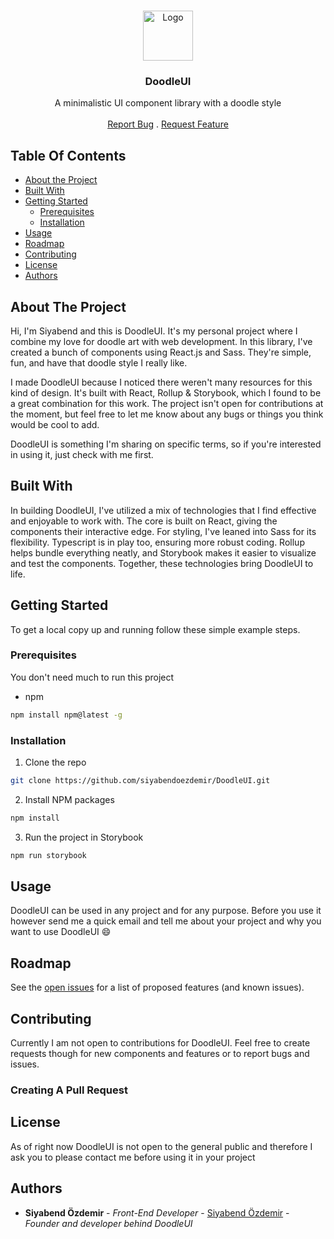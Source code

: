 <br/>
<p align="center">
  <a href="https://github.com/siyabendoezdemir/ReadME-Generator">
    <img src="https://lh3.googleusercontent.com/drive-viewer/AEYmBYSLmwhgBOQFCTFBEYCTR1rcYlVIiP4MSJN2lGhc3i1qQuaeu-wrytvjUvqQcb_mjUv5dBABVVvnGWMHG9p_nArzaHc9gg=s2560" alt="Logo" width="80" height="80">
  </a>

  <h3 align="center">DoodleUI</h3>

  <p align="center">
    A minimalistic UI component library with a doodle style
    <br/>
    <br/>
    <a href="https://github.com/siyabendoezdemir/ReadME-Generator/issues">Report Bug</a>
    .
    <a href="https://github.com/siyabendoezdemir/ReadME-Generator/issues">Request Feature</a>
  </p>
</p>



## Table Of Contents

* [About the Project](#about-the-project)
* [Built With](#built-with)
* [Getting Started](#getting-started)
  * [Prerequisites](#prerequisites)
  * [Installation](#installation)
* [Usage](#usage)
* [Roadmap](#roadmap)
* [Contributing](#contributing)
* [License](#license)
* [Authors](#authors)

## About The Project

Hi, I'm Siyabend and this is DoodleUI. It's my personal project where I combine my love for doodle art with web development. In this library, I've created a bunch of components using React.js and Sass. They're simple, fun, and have that doodle style I really like.

I made DoodleUI because I noticed there weren't many resources for this kind of design. It's built with React, Rollup & Storybook, which I found to be a great combination for this work. The project isn't open for contributions at the moment, but feel free to let me know about any bugs or things you think would be cool to add.

DoodleUI is something I'm sharing on specific terms, so if you're interested in using it, just check with me first.

## Built With

In building DoodleUI, I've utilized a mix of technologies that I find effective and enjoyable to work with. The core is built on React, giving the components their interactive edge. For styling, I've leaned into Sass for its flexibility. Typescript is in play too, ensuring more robust coding. Rollup helps bundle everything neatly, and Storybook makes it easier to visualize and test the components. Together, these technologies bring DoodleUI to life.

## Getting Started

To get a local copy up and running follow these simple example steps.

### Prerequisites

You don't need much to run this project

* npm

```sh
npm install npm@latest -g
```

### Installation

1. Clone the repo

```sh
git clone https://github.com/siyabendoezdemir/DoodleUI.git
```

2. Install NPM packages

```sh
npm install
```

3. Run the project in Storybook

```sh
npm run storybook
```

## Usage

DoodleUI can be used in any project and for any purpose. Before you use it however send me a quick email and tell me about your project and why you want to use DoodleUI 😄

## Roadmap

See the [open issues](https://github.com/siyabendoezdemir/ReadME-Generator/issues) for a list of proposed features (and known issues).

## Contributing

Currently I am not open to contributions for DoodleUI. Feel free to create requests though for new components and features or to report bugs and issues.

### Creating A Pull Request



## License

As of right now DoodleUI is not open to the general public and therefore I ask you to please contact me before using it in your project

## Authors

* **Siyabend Özdemir** - *Front-End Developer* - [Siyabend Özdemir](https://github.com/siyabendoezdemir/) - *Founder and developer behind DoodleUI*
